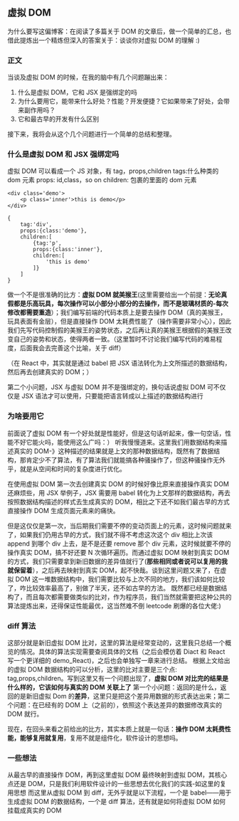 ## 虚拟 DOM

为什么要写这偏博客：在阅读了多篇关于 DOM 的文章后，做一个简单的汇总，也借此提炼出一个精炼但深入的答案关于：谈谈你对虚拟 DOM 的理解 :)

### 正文

当谈及虚拟 DOM 的时候，在我的脑中有几个问题蹦出来：

1. 什么是虚拟 DOM，它和 JSX 是强绑定的吗
2. 为什么要用它，能带来什么好处？性能？开发便捷？它如果带来了好处，会带来副作用吗？
3. 它和最古早的开发有什么区别

接下来，我将会从这个几个问题进行一个简单的总结和整理。

### 什么是虚拟 DOM 和 JSX 强绑定吗

虚拟 DOM 可以看成一个 JS 对象，有 tag，props,children
tags:什么种类的 dom 元素
props: id,class，so on
children: 包裹的里面的 dom 元素

```
<div class='demo'>
    <p class='inner'>this is demo</p>
</div>

{
    tag:'div',
    props:{class:'demo'},
    children:[
        {tag:'p',
        props:{class:'inner'},
        children:[
            'this is demo'
        ]}
    ]
}
```

做一个不是很准确的比方：**虚拟 DOM 就美猴王**(这里需要给出一个前提：**无论真假都是乐高玩具，每次操作可以小部分小部分的去操作，而不是玻璃材质的-每次修改都需要重造**）；我们编写前端的代码本质上是要去操作 DOM（真的美猴王，玩具表面有金层），但是直接操作 DOM 太耗费性能了（操作需要非常小心），因此我们先写代码控制假的美猴王的姿势状态，之后再让真的美猴王根据假的美猴王改变自己的姿势和状态，使得两者一致。（这里暂时不讨论我们编写代码的难易程度，后面我会去完善这个比喻，关于 diff）

（在 React 中，其实就是通过 babel 把 JSX 语法转化为上文所描述的数据结构，然后再去创建真实的 DOM；）

第二个小问题，JSX 与虚拟 DOM 并不是强绑定的，换句话说虚拟 DOM 可不仅仅是 JSX 语法才可以使用，只要能把语言转成以上描述的数据结构进行

### 为啥要用它

前面说了虚拟 DOM 有一个好处就是性能好，但是这句话听起来，像一句空话，性能不好它能火吗，能使用这么广吗：） 听我慢慢道来。这里我们用数据结构来描述真实的 DOM-》这种描述的结果就是上文的那种数据结构，既然有了数据结构，那肯定少不了算法，有了算法我们就能搞各种骚操作了，但这种骚操作无外乎，就是从空间和时间的复杂度进行优化。

在使用虚拟 DOM 第一次去创建真实 DOM 的时候好像比原来直接操作真实 DOM 还麻烦些，用 JSX 举例子，JSX 需要用 babel 转化为上文那样的数据结构，再去按照数据结构描述的样式去生成真实的 DOM，相比之下还不如我们最古早的方式直接操作 DOM 生成页面元素来的痛快。

但是这仅仅是第一次，当后期我们需要不停的变动页面上的元素，这时候问题就来了，如果我们仍用古早的方式，我们就不得不考虑这次这个 div 相比上次该 append 到哪个 div 上去，是不是还要 remove 那个 div 元素，这时候就要不停的操作真实 DOM，搞不好还要 N 次循环遍历。而通过虚拟 DOM 映射到真实 DOM 的方式，我们只需要拿到新旧数据的差异值就行了(**那些相同或者说可以复用的我就保留着**），之后再去映射到真实 DOM，起不快哉。谈到这里问题又来了，在虚拟 DOM 这一堆数据结构中，我们需要比较与上次不同的地方，我们该如何比较了，咋比较效率最高了，别做了半天，还不如古早的方法。
既然都已经是数据结构了，而且每次都需要做类似的比对，作为程序员，我们当然就需要把这种公共的算法提炼出来，还得保证性能最优，这当然难不倒 leetcode 刷爆的各位大佬:)

### diff 算法

这部分就是新旧虚拟 DOM 比对，这里的算法是经常变动的，这里我只总结一个概览的情况。具体的算法实现需要查阅具体的文档（之后会模仿着 Diact 和 React 写一个更详细的 demo_React)，之后也会单独写一章来进行总结。
根据上文给出的虚拟 DOM 数据结构的可以分析，这里的比对主要是三个点: tag,props,children。写到这里又有一个问题出现了，**虚拟 DOM 对比完的结果是什么样的，它该如何与真实的 DOM 关联上了**
第一个小问题：返回的是什么，返回的是新旧虚拟 Dom 的**差异**，这里只是把这个差异用数据的形式表达出来；第二个问题：在已经有的 DOM 上（之前的），依照这个表达差异的数据修改真实的 DOM 就行。

现在，在回头来看之前给出的比方，其实本质上就是一句话：**操作 DOM 太耗费性能，能够复用就复用**，复用不就是组件化，软件设计的思想吗。

### 一些想法

从最古早的直接操作 DOM，再到这里虚拟 DOM 最终映射到虚拟 DOM，其核心点还是 DOM，只是我们利用软件设计的一些思想去优化我们的实践-如这里的复用思想
而这里从虚拟 DOM 到 diff，无外乎就是以下流程，一个是 babel——用于生成虚拟 DOM 的数据结构，一个是 diff 算法，还有就是如何将虚拟 DOM 如何挂载成真实的 DOM
